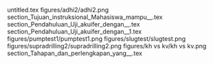 untitled.tex
figures/adhi2/adhi2.png
section_Tujuan_instruksional_Mahasiswa_mampu__.tex
section_Pendahuluan_Uji_akuifer_dengan__.tex
section_Pendahuluan_Uji_akuifer_dengan__1.tex
figures/pumptest1/pumptest1.png
figures/slugtest/slugtest.png
figures/supradrilling2/supradrilling2.png
figures/kh vs kv/kh vs kv.png
section_Tahapan_dan_perlengkapan_yang__.tex
